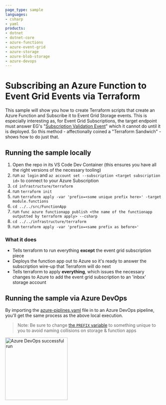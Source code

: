 ```yaml
---
page_type: sample
languages:
- csharp
- yaml
products:
- dotnet
- dotnet-core
- azure-functions
- azure-event-grid
- azure-storage
- azure-blob-storage
- azure-devops
---
```


# Subscribing an Azure Function to Event Grid Events via Terraform

This sample will show you how to create Terraform scripts that create an Azure Function and Subscribe it to Event Grid Storage events.
This is especially interesting as, for Event Grid Subscriptions, the target endpoint must answer EG's "[Subscription Validation Event](https://docs.microsoft.com/en-us/azure/event-grid/security-authentication#validation-details)" which it cannot do until it is deployed. So this method - affectionally coined a "Terraform Sandwich" - shows how to do just that.

## Running the sample locally
1. Open the repo in its VS Code Dev Container (this ensures you have all the right versions of the necessary tooling)
1. run `az login` and `az account set --subscription <target subscription id>` to connect to your Azure Subscription
1. `cd infrastructure/terraform`
1. run `terraform init`
1. run `terraform apply -var 'prefix=<some unique prefix here>' -target module.functions`
1. `cd ../../src/FunctionApp`
1. run `func azure functionapp publish <the name of the functionapp outputted by terraform apply> --csharp`
1. `cd ../../infrastructure/terraform`
1. run `terraform apply -var 'prefix=<same prefix as before>'`

### What it does
- Tells terraform to run everything **except** the event grid subscription piece
- Deploys the function app out to Azure so it's ready to answer the subscription wire-up that Terraform will do next
- Tells terraform to apply **everything**, which issues the necessary changes to Azure to add the event grid subscription to an 'inbox' storage account

## Running the sample via Azure DevOps
By importing the [azure-piplines.yaml](./azure-pipelines.yaml) file in to an Azure DevOps pipeline, you'll get the same process as the above local execution.
> Note: Be sure to change [the `PREFIX` variable](./azure-pipelines.yml#L14) to something unique to you to avoid naming collisions on storage & function apps

<img src="img/azdo_run.png" alt="Azure DevOps successful run" width="200"/>